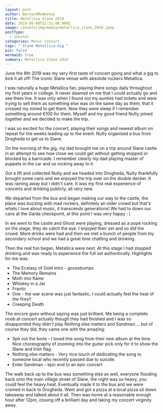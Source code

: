 ```yaml
---
layout: post
author: BernardMcWeeney
title: Metallica Slane 2019
date: 2019-06-08T22:51:00.000Z
image: /assets/img/media/metallica_slane_2019.jpeg
postType:
  - journal
categories: Music Concert
tags: " Slane Metallica Gig "
pin: false
mermaid: true
summary: Metallica Slane 2019
---
```

J﻿une the 8th 2019 was my very first taste of concert going and what a gig to kick it all off! The iconic Slane venue with absolute rockers Metallica.

I was naturally a huge Metallica fan, playing there songs daily throughout my first years in college. It  never dawned on me that I could actually go and see them live. It was only when I found out my aunties had tickets and were trying to sell them as something else was on the same day as them, that it crossed my mined to get them. Now they were steep if I remember something around €100 for them. M﻿yself and my good friend Nulty joined together and we decided to make the trip. 

I﻿ was so excited for the concert, playing their songs and newest album on repeat for the weeks leading up to the event. Nulty organised a bus from Drogheda to get us to Slane. 

O﻿n the morning of the gig, my dad brought me on a trip around Slane castle in an attempt to see how close we could get without getting stopped or blocked by a barricade. I remember clearly my dad playing master of puppets in the car and us rocking away to it.

G﻿ot a lift and collected Nulty and we headed into Drogheda, Nulty thankfully brought some cans and we enjoyed the trip over on the double decker. It was raining away but I didn't care. It was my first real experience of concerts and drinking publicly, all very new. 

We departed from the bus and began making our way to the castle, the place was buzzing with mad rockers, definitely an older crowd but that's whats I love about music, it transcends generations! We had to down our cans at the Garda checkpoint, at this point I was very happy : )

I﻿n we went to the castle and Ghost were playing, dressed as a pope rocking on the stage, they do catch the eye. I enjoyed their set and so did the crowd. More drinks were had and then we met a bunch of people from my secondary school and we had a great time chatting and drinking.

T﻿hen the real fun began, Metallica were next. At this stage I had stopped drinking and was ready to experience the full set authentically. Highlights for me was:

* The Ecstasy of Gold intro - goosebumps
* The Memory Remains
* M﻿oth into flame
* Whiskey in a Jar
* Frantic
* O﻿ne - the war scene was just fantastic, I could actually feel the heat of the fires!!
* Creeping Death

T﻿he encore goes without saying was just brilliant. Me being a complete noob at concert actually though they had finished and I was so disappointed they didn't play Nothing else matters and Sandman.... but of course they did, they came one with the amazing:

* S﻿pit out the bone - I loved this song from their new album at the time. Nice choreography of zooming into the guitar pick only for it to show the Slane and Irish flag.
* N﻿othing else matters - Very nice touch of dedicating the song to someone local who recently passed due to suicide.
* E﻿nter Sandman - epic end to an epic concert

T﻿he walk back up to the bus was something else as well, everyone flooding back onto the main village street of Slane, the night was so heavy, you could feel the heavy heat. Eventually made it to the bus and we were cramed in back to Drogheda. Went and got a pizza at a local pizza sit down takeaway and talked about it all. Then was home at a reasonable enough hour after 12pm, closing off a brilliant day and taking my concert virginity away.